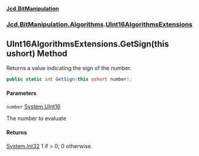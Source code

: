 #### [Jcd.BitManipulation](index 'index')

### [Jcd.BitManipulation.Algorithms](Jcd.BitManipulation.Algorithms 'Jcd.BitManipulation.Algorithms').[UInt16AlgorithmsExtensions](Jcd.BitManipulation.Algorithms.UInt16AlgorithmsExtensions 'Jcd.BitManipulation.Algorithms.UInt16AlgorithmsExtensions')

## UInt16AlgorithmsExtensions.GetSign(this ushort) Method

Returns a value indicating the sign of the number.

```csharp
public static int GetSign(this ushort number);
```

#### Parameters

<a name='Jcd.BitManipulation.Algorithms.UInt16AlgorithmsExtensions.GetSign(thisushort).number'></a>

`number` [System.UInt16](https://docs.microsoft.com/en-us/dotnet/api/System.UInt16 'System.UInt16')

The number to evaluate

#### Returns

[System.Int32](https://docs.microsoft.com/en-us/dotnet/api/System.Int32 'System.Int32')
1 if > 0; 0 otherwise.